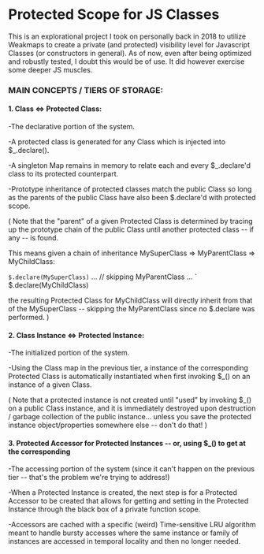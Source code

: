 # Protected Scope for JS Classes
This is an explorational project I took on personally back in 2018 to utilize Weakmaps to create a private (and protected) visibility level for Javascript Classes (or constructors in general). As of now, even after being optimized and robustly tested, I doubt this would be of use. It did however exercise some deeper JS muscles. 
 
### MAIN CONCEPTS / TIERS OF STORAGE:

#### 1. Class <=> Protected Class:

-The declarative portion of the system.

-A protected class is generated for any Class which is injected into $_.declare().

-A singleton Map remains in memory to relate each and every $_.declare'd class
 to its protected counterpart.

-Prototype inheritance of protected classes match the public Class
 so long as the parents of the public Class have also been $.declare'd with
 protected scope.

 (
 Note that the "parent" of a given Protected Class is determined by
 tracing up the prototype chain of the public Class until another
 protected class -- if any -- is found.

 This means given a chain of inheritance MySuperClass => MyParentClass => MyChildClass:

 ` $.declare(MySuperClass)
 ` ... // skipping MyParentClass ...
 ` $.declare(MyChildClass)

 the resulting Protected Class for MyChildClass will directly inherit from
 that of the MySuperClass -- skipping the MyParentClass since no $.declare was performed.
 )

#### 2. Class Instance <=> Protected Instance:

-The initialized portion of the system.

-Using the Class map in the previous tier,
 a instance of the corresponding Protected Class is
 automatically instantiated when first invoking $_()
 on an instance of a given Class.

 (
 Note that a protected instance is not created until "used"
 by invoking $_() on a public Class instance, and it is immediately destroyed
 upon destruction / garbage collection of the public instance... unless you
 save the protected instance object/properties somewhere else -- don't do that!
 )

#### 3. Protected Accessor for Protected Instances -- or, using $_(<Class Instance>) to get at the corresponding <Protected Instance>

-The accessing portion of the system
 (since it can't happen on the previous tier -- that's the problem we're trying to address!)

-When a Protected Instance is created, the next step is for a Protected Accessor
 to be created that allows for getting and setting in the Protected Instance
 through the black box of a private function scope.

-Accessors are cached with a specific (weird) Time-sensitive LRU algorithm meant to handle
 bursty accesses where the same instance or family of instances are accessed in temporal locality
 and then no longer needed.
